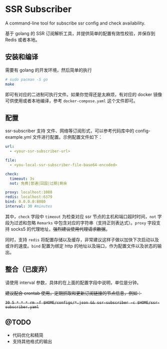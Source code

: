 # SSR Subscriber

A command-line tool for subscribe ssr config and check availability.

基于 golang 的 SSR 订阅解析工具，并提供简单的配置有效性校验，并保存到 Redis 或者本地。

## 安装和编译


需要有 golang 的开发环境，然后简单的执行

```sh
# sudo pacman -S go
make
```

即可有对应的二进制可执行文件。如果你觉得还是太麻烦，有对应的 docker 镜像可供使用或者本地编译，参考 `docker-compose.yaml` 这个文件即可。

## 配置

ssr-subscriber 支持 文件、网络等订阅形式，可以参考代码库中的 config-example.yml 文件进行配置。示例配置文件如下：

```yaml
url:
  - <your-ssr-subscriber-url>

file:
  - <you-local-ssr-subscriber-file-base64-encoded>

check:
  timeout: 3s
  not: 免费|普通|回国|过期|剩余

proxy: localhost:1088
redis: localhost:6379
bind: 0.0.0.0:8080
interval: 30 #minutes
```

其中，`check` 字段中 `timeout` 为检查对应 ssr 节点的主机和端口超时时间，`not` 字段为过滤和忽略 `Remarks` 中包含对应的字符串（支持正则表达式）。`proxy` 字段支持 socks5 的代理地址，~~强烈建议使用代理请求数据~~。

同时，支持 `redis` 将配置存储以及缓存，非常建议这样子做以加快下次启动以及或许的速度。`bind` 配置为绑定 http 的地址以及端口，作为配置文件以及状态的输出。


## 整合（已废弃）

请使用 interval 参数，具体的在上面的配置字段中说明，单位是分钟。

<del>
建议配合 crontab 使用，定期抓取和更新订阅链接的节点信息，例如：

```
30 5 * * * rm -f $HOME/configs/*.json && ssr-subscriber -c $HOME/ssr-subscriber.yaml
```
</del>

## @TODO

- 代码优化和精简
- 支持其他格式的输出

